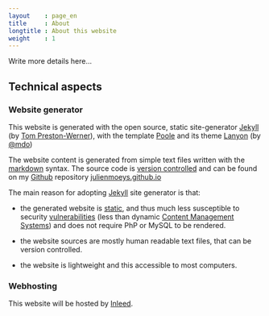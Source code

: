```yaml
---
layout    : page_en
title     : About
longtitle : About this website
weight    : 1
---
```


Write more details here...



Technical aspects
-----------------

### Website generator

This website is generated with the open source, static site-generator 
[Jekyll][] (by [Tom Preston-Werner][]), with the template [Poole][] 
and its theme [Lanyon][] (by [@mdo][mdo])

The website content is generated from simple text files written 
with the [markdown][] syntax. The source code is 
[version controlled][Software_versioning] and can be found on my 
[Github][] repository [julienmoeys.github.io][]

The main reason for adopting [Jekyll][] site generator is that:

*   the generated website is [static][Static_web_page], and thus 
    much less susceptible to security [vulnerabilities][Vulnerability] 
    (less than dynamic [Content Management Systems][CMS]) and does 
    not require PhP or MySQL to be rendered.

*   the website sources are mostly human readable text files, that 
    can be version controlled.

*   the website is lightweight and this accessible to most 
    computers.


### Webhosting

This website will be hosted by [Inleed][].



<!-- List of links -->
[Jekyll]:             http://jekyllrb.com/            "Jekyll static site generator"
[Poole]:              http://getpoole.com/            "The Poole template for Jekyll"
[Lanyon]:             http://lanyon.getpoole.com/     "A theme for Jekyll-Poole"
[mdo]:                https://github.com/mdo          "Mark Otto (Poole creator)"
[Tom Preston-Werner]: http://tom.preston-werner.com/  "Tom Preston-Werner (Jekyll creator)"
[Inleed]:             http://www.inleed.se/           "Inleed webhotell"
[markdown]:           http://daringfireball.net/projects/markdown/ "Markdown text-to-HTML conversion tool for web writers"
[julienmoeys.github.io]: https://github.com/julienmoeys/julienmoeys.github.io "Website repository"
[Github]:             http://github.com               "Github web-based repository hosting service"
[Static_web_page]:    http://en.wikipedia.org/wiki/Static_web_page  "Static web page (Wikipedia)"
[Software_versioning]: http://en.wikipedia.org/wiki/Software_versioning  "Software versioning (Wikipedia)"
[Vulnerability]:      http://en.wikipedia.org/wiki/Vulnerability_%28computing%29  "Vulnerability - computing (Wikipedia)"
[CMS]:                http://en.wikipedia.org/wiki/Content_management_system  "Content management system (Wikipedia)"

